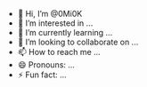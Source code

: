 - 👋 Hi, I’m @0Mi0K
- 👀 I’m interested in ...
- 🌱 I’m currently learning ...
- 💞️ I’m looking to collaborate on ...
- 📫 How to reach me ...
- 😄 Pronouns: ...
- ⚡ Fun fact: ...

<!---
0Mi0K/0Mi0K is a ✨ special ✨ repository because its `README.md` (this file) appears on your GitHub profile.
You can click the Preview link to take a look at your changes.
    --->
